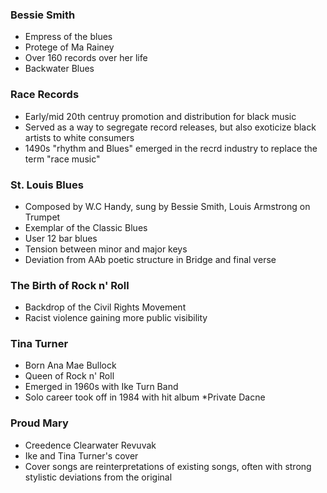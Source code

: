 ### Bessie Smith

* Empress of the blues
* Protege of Ma Rainey
* Over 160 records over her life
* Backwater Blues

### Race Records

* Early/mid 20th centruy promotion and distribution for black music
* Served as a way to segregate record releases, but also exoticize black artists to white consumers
* 1490s "rhythm and Blues" emerged in the recrd industry to replace the term "race music"

### St. Louis Blues

* Composed by W.C Handy, sung by Bessie Smith, Louis Armstrong on Trumpet
* Exemplar of the Classic Blues
* User 12 bar blues
* Tension between minor and major keys
* Deviation from AAb poetic structure in Bridge and final verse

### The Birth of Rock n' Roll

* Backdrop of the Civil Rights Movement
* Racist violence gaining more public visibility

### Tina Turner

* Born Ana Mae Bullock
* Queen of Rock n' Roll
* Emerged in 1960s with Ike Turn Band
* Solo career took off in 1984 with hit album *Private Dacne

### Proud Mary

* Creedence Clearwater Revuvak
* Ike and Tina Turner's cover
* Cover songs are reinterpretations of existing songs, often with strong stylistic deviations from the original
